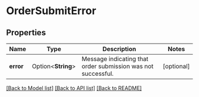 # OrderSubmitError

## Properties

Name | Type | Description | Notes
------------ | ------------- | ------------- | -------------
**error** | Option<**String**> | Message indicating that order submission was not successful. | [optional]

[[Back to Model list]](../README.md#documentation-for-models) [[Back to API list]](../README.md#documentation-for-api-endpoints) [[Back to README]](../README.md)


